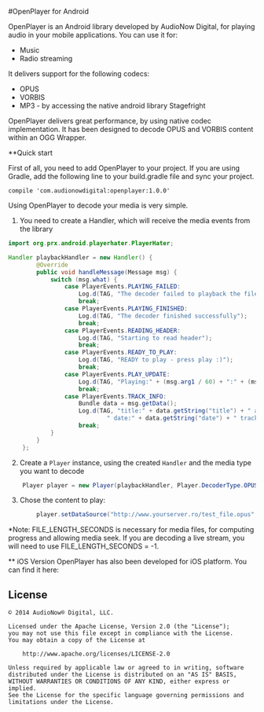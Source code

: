 #OpenPlayer for Android

OpenPlayer is an Android library developed by AudioNow Digital, for playing audio in your mobile applications. You can use it for:

* Music
* Radio streaming

It delivers support for the following codecs:
* OPUS
* VORBIS
* MP3 - by accessing the native android library Stagefright

OpenPlayer delivers great performance, by using native codec implementation. It has been designed to decode OPUS and VORBIS content within an OGG Wrapper.


**Quick start

First of all, you need to add OpenPlayer to your project. If you are using Gradle, add the following line to your build.gradle file and sync your project.

`compile 'com.audionowdigital:openplayer:1.0.0'`


Using OpenPlayer to decode your media is very simple. 

1. You need to create a Handler, which will receive the media events from the library

```java
import org.prx.android.playerhater.PlayerHater;

Handler playbackHandler = new Handler() {
        @Override
        public void handleMessage(Message msg) {
            switch (msg.what) {
                case PlayerEvents.PLAYING_FAILED:
                    Log.d(TAG, "The decoder failed to playback the file, check logs for more details");
                    break;
                case PlayerEvents.PLAYING_FINISHED:
                    Log.d(TAG, "The decoder finished successfully");
                    break;
                case PlayerEvents.READING_HEADER:
                    Log.d(TAG, "Starting to read header");
                    break;
                case PlayerEvents.READY_TO_PLAY:
                    Log.d(TAG, "READY to play - press play :)");
                    break;
                case PlayerEvents.PLAY_UPDATE:
                    Log.d(TAG, "Playing:" + (msg.arg1 / 60) + ":" + (msg.arg1 % 60) + " (" + (msg.arg1) + "s)");
                    break;
                case PlayerEvents.TRACK_INFO:
                    Bundle data = msg.getData();
                    Log.d(TAG, "title:" + data.getString("title") + " artist:" + data.getString("artist") + " album:" + data.getString("album") +
                            " date:" + data.getString("date") + " track:" + data.getString("track"));
                    break;
            }
        }
    };
```

2. Create a `Player` instance, using the created `Handler` and the media type you want to decode

```java
    Player player = new Player(playbackHandler, Player.DecoderType.OPUS);
```

3. Chose the content to play:

```java
        player.setDataSource("http://www.yourserver.ro/test_file.opus", FILE_LENGTH_SECONDS);
```

*Note: FILE_LENGTH_SECONDS is necessary for media files, for computing progress and allowing media seek. If you are decoding a live stream, you will need to use FILE_LENGTH_SECONDS = -1.


** iOS Version
OpenPlayer has also been developed for iOS platform. You can find it here:



License
-------

	© 2014 AudioNow® Digital, LLC.

    Licensed under the Apache License, Version 2.0 (the "License");
    you may not use this file except in compliance with the License.
    You may obtain a copy of the License at
    
        http://www.apache.org/licenses/LICENSE-2.0
    
    Unless required by applicable law or agreed to in writing, software
    distributed under the License is distributed on an "AS IS" BASIS,
    WITHOUT WARRANTIES OR CONDITIONS OF ANY KIND, either express or implied.
    See the License for the specific language governing permissions and
    limitations under the License.
